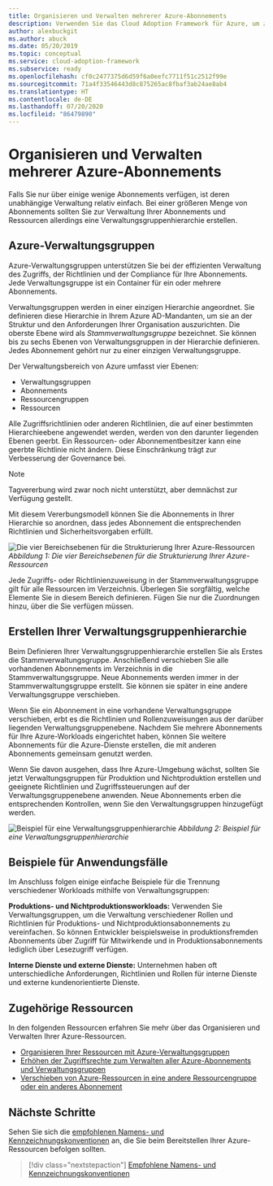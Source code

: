 ```yaml
---
title: Organisieren und Verwalten mehrerer Azure-Abonnements
description: Verwenden Sie das Cloud Adoption Framework für Azure, um zu erfahren, wie Sie eine Verwaltungsgruppenhierarchie erstellen, um die Verwaltung Ihrer Abonnements und Ressourcen zu vereinfachen.
author: alexbuckgit
ms.author: abuck
ms.date: 05/20/2019
ms.topic: conceptual
ms.service: cloud-adoption-framework
ms.subservice: ready
ms.openlocfilehash: cf0c2477375d6d59f6a0eefc7711f51c2512f99e
ms.sourcegitcommit: 71a4f33546443d8c875265ac8fbaf3ab24ae8ab4
ms.translationtype: HT
ms.contentlocale: de-DE
ms.lasthandoff: 07/20/2020
ms.locfileid: "86479890"
---
```

# <a name="organize-and-manage-multiple-azure-subscriptions"></a>Organisieren und Verwalten mehrerer Azure-Abonnements

Falls Sie nur über einige wenige Abonnements verfügen, ist deren unabhängige Verwaltung relativ einfach. Bei einer größeren Menge von Abonnements sollten Sie zur Verwaltung Ihrer Abonnements und Ressourcen allerdings eine Verwaltungsgruppenhierarchie erstellen.

## <a name="azure-management-groups"></a>Azure-Verwaltungsgruppen

Azure-Verwaltungsgruppen unterstützen Sie bei der effizienten Verwaltung des Zugriffs, der Richtlinien und der Compliance für Ihre Abonnements. Jede Verwaltungsgruppe ist ein Container für ein oder mehrere Abonnements.

Verwaltungsgruppen werden in einer einzigen Hierarchie angeordnet. Sie definieren diese Hierarchie in Ihrem Azure AD-Mandanten, um sie an der Struktur und den Anforderungen Ihrer Organisation auszurichten. Die oberste Ebene wird als _Stammverwaltungsgruppe_ bezeichnet. Sie können bis zu sechs Ebenen von Verwaltungsgruppen in der Hierarchie definieren. Jedes Abonnement gehört nur zu einer einzigen Verwaltungsgruppe.

Der Verwaltungsbereich von Azure umfasst vier Ebenen:

- Verwaltungsgruppen
- Abonnements
- Ressourcengruppen
- Ressourcen

Alle Zugriffsrichtlinien oder anderen Richtlinien, die auf einer bestimmten Hierarchieebene angewendet werden, werden von den darunter liegenden Ebenen geerbt. Ein Ressourcen- oder Abonnementbesitzer kann eine geerbte Richtlinie nicht ändern. Diese Einschränkung trägt zur Verbesserung der Governance bei.

> [!NOTE]
> Tagvererbung wird zwar noch nicht unterstützt, aber demnächst zur Verfügung gestellt.

Mit diesem Vererbungsmodell können Sie die Abonnements in Ihrer Hierarchie so anordnen, dass jedes Abonnement die entsprechenden Richtlinien und Sicherheitsvorgaben erfüllt.

![Die vier Bereichsebenen für die Strukturierung Ihrer Azure-Ressourcen](../../ready/azure-setup-guide/media/organize-resources/scope-levels.png)
_Abbildung 1: Die vier Bereichsebenen für die Strukturierung Ihrer Azure-Ressourcen_

Jede Zugriffs- oder Richtlinienzuweisung in der Stammverwaltungsgruppe gilt für alle Ressourcen im Verzeichnis. Überlegen Sie sorgfältig, welche Elemente Sie in diesem Bereich definieren. Fügen Sie nur die Zuordnungen hinzu, über die Sie verfügen müssen.

## <a name="create-your-management-group-hierarchy"></a>Erstellen Ihrer Verwaltungsgruppenhierarchie

Beim Definieren Ihrer Verwaltungsgruppenhierarchie erstellen Sie als Erstes die Stammverwaltungsgruppe. Anschließend verschieben Sie alle vorhandenen Abonnements im Verzeichnis in die Stammverwaltungsgruppe. Neue Abonnements werden immer in der Stammverwaltungsgruppe erstellt. Sie können sie später in eine andere Verwaltungsgruppe verschieben.

Wenn Sie ein Abonnement in eine vorhandene Verwaltungsgruppe verschieben, erbt es die Richtlinien und Rollenzuweisungen aus der darüber liegenden Verwaltungsgruppenebene. Nachdem Sie mehrere Abonnements für Ihre Azure-Workloads eingerichtet haben, können Sie weitere Abonnements für die Azure-Dienste erstellen, die mit anderen Abonnements gemeinsam genutzt werden.

Wenn Sie davon ausgehen, dass Ihre Azure-Umgebung wächst, sollten Sie jetzt Verwaltungsgruppen für Produktion und Nichtproduktion erstellen und geeignete Richtlinien und Zugriffssteuerungen auf der Verwaltungsgruppenebene anwenden. Neue Abonnements erben die entsprechenden Kontrollen, wenn Sie den Verwaltungsgruppen hinzugefügt werden.

![Beispiel für eine Verwaltungsgruppenhierarchie](../../_images/ready/management-group-hierarchy-v2.png)
_Abbildung 2: Beispiel für eine Verwaltungsgruppenhierarchie_

## <a name="example-use-cases"></a>Beispiele für Anwendungsfälle

Im Anschluss folgen einige einfache Beispiele für die Trennung verschiedener Workloads mithilfe von Verwaltungsgruppen:

**Produktions- und Nichtproduktionsworkloads:** Verwenden Sie Verwaltungsgruppen, um die Verwaltung verschiedener Rollen und Richtlinien für Produktions- und Nichtproduktionsabonnements zu vereinfachen. So können Entwickler beispielsweise in produktionsfremden Abonnements über Zugriff für Mitwirkende und in Produktionsabonnements lediglich über Lesezugriff verfügen.

**Interne Dienste und externe Dienste:** Unternehmen haben oft unterschiedliche Anforderungen, Richtlinien und Rollen für interne Dienste und externe kundenorientierte Dienste.

## <a name="related-resources"></a>Zugehörige Ressourcen

In den folgenden Ressourcen erfahren Sie mehr über das Organisieren und Verwalten Ihrer Azure-Ressourcen.

- [Organisieren Ihrer Ressourcen mit Azure-Verwaltungsgruppen](https://docs.microsoft.com/azure/governance/management-groups)
- [Erhöhen der Zugriffsrechte zum Verwalten aller Azure-Abonnements und Verwaltungsgruppen](https://docs.microsoft.com/azure/role-based-access-control/elevate-access-global-admin)
- [Verschieben von Azure-Ressourcen in eine andere Ressourcengruppe oder ein anderes Abonnement](https://docs.microsoft.com/azure/azure-resource-manager/management/move-resource-group-and-subscription)

## <a name="next-steps"></a>Nächste Schritte

Sehen Sie sich die [empfohlenen Namens- und Kennzeichnungskonventionen](./naming-and-tagging.md) an, die Sie beim Bereitstellen Ihrer Azure-Ressourcen befolgen sollten.

> [!div class="nextstepaction"]
> [Empfohlene Namens- und Kennzeichnungskonventionen](./naming-and-tagging.md)

